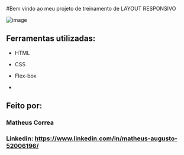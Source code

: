 #Bem vindo ao meu projeto de treinamento de LAYOUT RESPONSIVO


![image](https://github.com/user-attachments/assets/735c2ea0-61d1-4ed7-909d-a0893122d5d2)




## Ferramentas utilizadas:

* HTML

* CSS

* Flex-box
  
* 

## Feito por:

### Matheus Correa

### Linkedin: https://www.linkedin.com/in/matheus-augusto-52006196/

